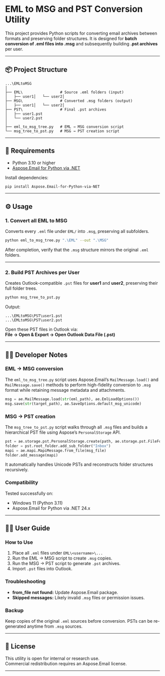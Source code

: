 
# EML to MSG and PST Conversion Utility

This project provides Python scripts for converting email archives between formats and preserving folder structures. It is designed for **batch conversion of .eml files into .msg** and subsequently building **.pst archives** per user.

---

## 📦 Project Structure

```
...\EMLtoMSG
│
├── EML\                 # Source .eml folders (input)
│   ├── user1│   └── user2│
├── MSG\                 # Converted .msg folders (output)
│   ├── user1│   └── user2│
├── PST\                 # Final .pst archives
│   ├── user1.pst
│   └── user2.pst
│
├── eml_to_msg_tree.py   # EML → MSG conversion script
└── msg_tree_to_pst.py   # MSG → PST creation script
```
---

## 🧰 Requirements

- Python 3.10 or higher  
- [Aspose.Email for Python via .NET](https://pypi.org/project/Aspose.Email-for-Python-via-NET/)

Install dependencies:

```bash
pip install Aspose.Email-for-Python-via-NET
```

---

## ⚙️ Usage

### 1. Convert all EML to MSG

Converts every `.eml` file under `EML/` into `.msg`, preserving all subfolders.

```bash
python eml_to_msg_tree.py ".\EML" --out ".\MSG"
```

After completion, verify that the `.msg` structure mirrors the original `.eml` folders.

---

### 2. Build PST Archives per User

Creates Outlook-compatible `.pst` files for **user1** and **user2**, preserving their full folder trees.

```bash
python msg_tree_to_pst.py
```

Output:

```
...\EMLtoMSG\PST\user1.pst
...\EMLtoMSG\PST\user2.pst
```

Open these PST files in Outlook via:  
**File → Open & Export → Open Outlook Data File (.pst)**

---

## 🧑‍💻 Developer Notes

### EML → MSG conversion

The `eml_to_msg_tree.py` script uses Aspose.Email’s `MailMessage.load()` and `MailMessage.save()` methods to perform high-fidelity conversion to `.msg` format while retaining message metadata and attachments.

```python
msg = ae.MailMessage.load(str(eml_path), ae.EmlLoadOptions())
msg.save(str(target_path), ae.SaveOptions.default_msg_unicode)
```

### MSG → PST creation

The `msg_tree_to_pst.py` script walks through all `.msg` files and builds a hierarchical PST file using Aspose’s `PersonalStorage` API.

```python
pst = ae.storage.pst.PersonalStorage.create(path, ae.storage.pst.FileFormatVersion.UNICODE)
folder = pst.root_folder.add_sub_folder("Inbox")
mapi = ae.mapi.MapiMessage.from_file(msg_file)
folder.add_message(mapi)
```

It automatically handles Unicode PSTs and reconstructs folder structures recursively.

### Compatibility

Tested successfully on:
- Windows 11 (Python 3.11)
- Aspose.Email for Python via .NET 24.x

---

## 👩‍🏫 User Guide

### How to Use

1. Place all `.eml` files under `EML\<username>\...`
2. Run the EML → MSG script to create `.msg` copies.
3. Run the MSG → PST script to generate `.pst` archives.
4. Import `.pst` files into Outlook.

### Troubleshooting

- **from_file not found:** Update Aspose.Email package.
- **Skipped messages:** Likely invalid `.msg` files or permission issues.

### Backup

Keep copies of the original `.eml` sources before conversion. PSTs can be re-generated anytime from `.msg` sources.

---

## 🧾 License

This utility is open for internal or research use.  
Commercial redistribution requires an Aspose.Email license.

---
